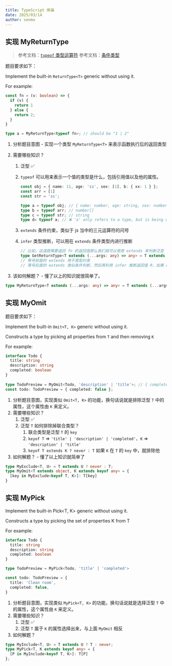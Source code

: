 ```yaml
---
title: TypeScript 体操
date: 2025/03/14
author: senmu
---
```


## 实现 MyReturnType

> 参考文档：[`typeof` 类型运算符](https://www.typescriptlang.org/docs/handbook/2/typeof-types.html)
> 参考文档：[条件类型](https://www.typescriptlang.org/docs/handbook/2/conditional-types.html#inferring-within-conditional-types)

题目要求如下：

Implement the built-in `ReturnType<T>` generic without using it.

For example:

```ts
const fn = (v: boolean) => {
  if (v) {
    return 1
  } else {
    return 2;
  }
}

type a = MyReturnType<typeof fn>; // should be "1 | 2"
```

1. 分析题目意图 - 实现一个类型 `MyReturnType<T>` 来表示函数执行后的返回类型
2. 需要哪些知识？
   1. 泛型 ✅
   2. `typeof` 可以用来表示一个值的类型是什么，包括引用值以及他的属性。

      ```ts
      const obj = { name: 11, age: 'ss', sex: [1], b: { xx: 1 } };
      const arr = [1]
      const str = 'ss';

      type a = typeof obj; // { name: number, age: string, sex: number[], b: { xx: number }}
      type b = typeof arr; // number[]
      type c = typeof str; // string
      type d= typeof a; // ❌ 'a' only refers to a type, but is being used as a value here.
      ```

   3. `extends` 条件约束，类似于 js 当中的三元运算符的问号
   4. `infer` 类型推断，可以用在 `extends` 条件类型内进行推断

      ```ts
      // 比如，这道题需要返回 fn 的返回值那么我们就可以使用 extends 来判断泛型 T 是否是函数，然后再推断返回值
      type GetReturnType<T extends (...args: any) => any> = T extends (...args: any) => infer R ? R : any;
      // 等号前面的 extends 用于类型约束
      // 等号后面的 extends 类似条件判断，然后再利用 infer 推断返回值 R，如果 R 存在就返回 R 的类型
      ```

3. 该如何解题？ - 懂了以上的知识就很简单了。

```ts
type MyReturnType<T extends (...args: any) => any> = T extends (...args: any) => infer R ? R : any;
```

## 实现 MyOmit

题目要求如下：

Implement the built-in `Omit<T, K>` generic without using it.

Constructs a type by picking all properties from `T` and then removing `K`

For example:

```ts
interface Todo {
  title: string
  description: string
  completed: boolean
}
  
type TodoPreview = MyOmit<Todo, 'description' | 'title'>; // { completed: boolean }
const todo: TodoPreview = { completed: false };
```

1. 分析题目意图，实现类似 `Omit<T, K>` 的功能，换句话说就是排除泛型 `T` 中的属性，这个属性由 `K` 来定义。
2. 需要哪些知识？
   1. 泛型 ✅
   2. 泛型 `T` 如何排除掉联合类型？
      1. 联合类型是泛型 `T` 的 `key`
      2. `keyof T` => `'title' | 'description' | 'completed'`、`K` => `'description' | 'title'`
      3. `keyof T extends K ? never : T` 如果 `K` 在 `T` 的 `key` 中，就排除他
3. 如何解题？ - 懂了以上知识就简单了

```ts
type MyExclude<T, U> = T extends U ? never : T;
type MyOmit<T extends object, K extends keyof any> = {
  [key in MyExclude<keyof T, K>]: T[key]
}
```

## 实现 MyPick

Implement the built-in Pick<T, K> generic without using it.

Constructs a type by picking the set of properties K from T

For example:

```ts
interface Todo {
  title: string
  description: string
  completed: boolean
}

type TodoPreview = MyPick<Todo, 'title' | 'completed'>

const todo: TodoPreview = {
  title: 'Clean room',
  completed: false,
}
```

1. 分析题目意图，实现类似 `MyPick<T, K>` 的功能，换句话说就是选择泛型 `T` 中的属性，这个属性由 `K` 来定义。
2. 需要哪些知识？
   1. 泛型 ✅
   2. 泛型 `T` 属于 `K` 的属性选择出来，与上面 `MyOmit` 相反
3. 如何解题？

```ts
type MyInclude<T, U> = T extends U ? T : never;
type MyPick<T, K extends keyof any> = {
  [P in MyInclude<keyof T, K>]: T[P]
};
```
